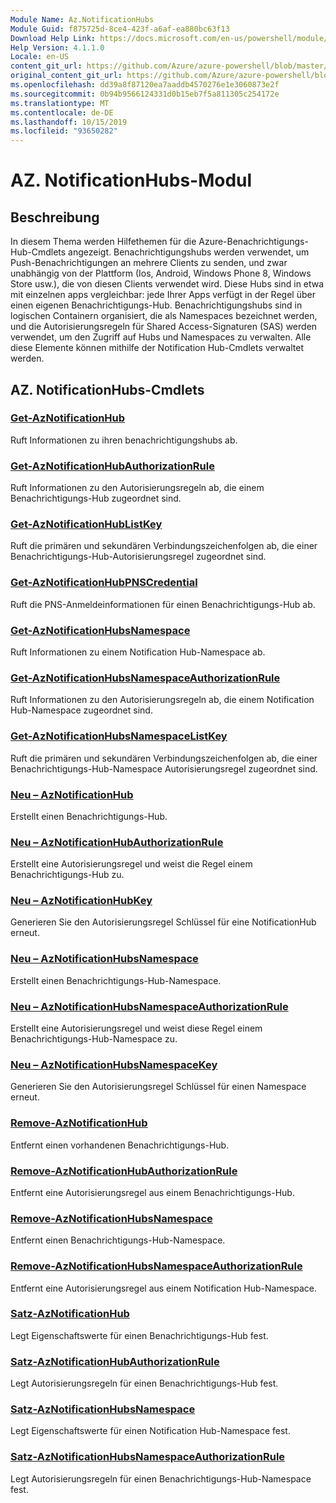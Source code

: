 ```yaml
---
Module Name: Az.NotificationHubs
Module Guid: f875725d-8ce4-423f-a6af-ea880bc63f13
Download Help Link: https://docs.microsoft.com/en-us/powershell/module/az.notificationhubs
Help Version: 4.1.1.0
Locale: en-US
content_git_url: https://github.com/Azure/azure-powershell/blob/master/src/NotificationHubs/NotificationHubs/help/Az.NotificationHubs.md
original_content_git_url: https://github.com/Azure/azure-powershell/blob/master/src/NotificationHubs/NotificationHubs/help/Az.NotificationHubs.md
ms.openlocfilehash: dd39a8f87120ea7aaddb4570276e1e3060873e2f
ms.sourcegitcommit: 0b94b9566124331d0b15eb7f5a811305c254172e
ms.translationtype: MT
ms.contentlocale: de-DE
ms.lasthandoff: 10/15/2019
ms.locfileid: "93650282"
---
```

# AZ. NotificationHubs-Modul
## Beschreibung
In diesem Thema werden Hilfethemen für die Azure-Benachrichtigungs-Hub-Cmdlets angezeigt. Benachrichtigungshubs werden verwendet, um Push-Benachrichtigungen an mehrere Clients zu senden, und zwar unabhängig von der Plattform (Ios, Android, Windows Phone 8, Windows Store usw.), die von diesen Clients verwendet wird. Diese Hubs sind in etwa mit einzelnen apps vergleichbar: jede Ihrer Apps verfügt in der Regel über einen eigenen Benachrichtigungs-Hub. Benachrichtigungshubs sind in logischen Containern organisiert, die als Namespaces bezeichnet werden, und die Autorisierungsregeln für Shared Access-Signaturen (SAS) werden verwendet, um den Zugriff auf Hubs und Namespaces zu verwalten. Alle diese Elemente können mithilfe der Notification Hub-Cmdlets verwaltet werden.

## AZ. NotificationHubs-Cmdlets
### [Get-AzNotificationHub](Get-AzNotificationHub.md)
Ruft Informationen zu ihren benachrichtigungshubs ab.

### [Get-AzNotificationHubAuthorizationRule](Get-AzNotificationHubAuthorizationRule.md)
Ruft Informationen zu den Autorisierungsregeln ab, die einem Benachrichtigungs-Hub zugeordnet sind.

### [Get-AzNotificationHubListKey](Get-AzNotificationHubListKey.md)
Ruft die primären und sekundären Verbindungszeichenfolgen ab, die einer Benachrichtigungs-Hub-Autorisierungsregel zugeordnet sind.

### [Get-AzNotificationHubPNSCredential](Get-AzNotificationHubPNSCredential.md)
Ruft die PNS-Anmeldeinformationen für einen Benachrichtigungs-Hub ab.

### [Get-AzNotificationHubsNamespace](Get-AzNotificationHubsNamespace.md)
Ruft Informationen zu einem Notification Hub-Namespace ab.

### [Get-AzNotificationHubsNamespaceAuthorizationRule](Get-AzNotificationHubsNamespaceAuthorizationRule.md)
Ruft Informationen zu den Autorisierungsregeln ab, die einem Notification Hub-Namespace zugeordnet sind.

### [Get-AzNotificationHubsNamespaceListKey](Get-AzNotificationHubsNamespaceListKey.md)
Ruft die primären und sekundären Verbindungszeichenfolgen ab, die einer Benachrichtigungs-Hub-Namespace Autorisierungsregel zugeordnet sind.

### [Neu – AzNotificationHub](New-AzNotificationHub.md)
Erstellt einen Benachrichtigungs-Hub.

### [Neu – AzNotificationHubAuthorizationRule](New-AzNotificationHubAuthorizationRule.md)
Erstellt eine Autorisierungsregel und weist die Regel einem Benachrichtigungs-Hub zu.

### [Neu – AzNotificationHubKey](New-AzNotificationHubKey.md)
Generieren Sie den Autorisierungsregel Schlüssel für eine NotificationHub erneut.

### [Neu – AzNotificationHubsNamespace](New-AzNotificationHubsNamespace.md)
Erstellt einen Benachrichtigungs-Hub-Namespace.

### [Neu – AzNotificationHubsNamespaceAuthorizationRule](New-AzNotificationHubsNamespaceAuthorizationRule.md)
Erstellt eine Autorisierungsregel und weist diese Regel einem Benachrichtigungs-Hub-Namespace zu.

### [Neu – AzNotificationHubsNamespaceKey](New-AzNotificationHubsNamespaceKey.md)
Generieren Sie den Autorisierungsregel Schlüssel für einen Namespace erneut.

### [Remove-AzNotificationHub](Remove-AzNotificationHub.md)
Entfernt einen vorhandenen Benachrichtigungs-Hub.

### [Remove-AzNotificationHubAuthorizationRule](Remove-AzNotificationHubAuthorizationRule.md)
Entfernt eine Autorisierungsregel aus einem Benachrichtigungs-Hub.

### [Remove-AzNotificationHubsNamespace](Remove-AzNotificationHubsNamespace.md)
Entfernt einen Benachrichtigungs-Hub-Namespace.

### [Remove-AzNotificationHubsNamespaceAuthorizationRule](Remove-AzNotificationHubsNamespaceAuthorizationRule.md)
Entfernt eine Autorisierungsregel aus einem Notification Hub-Namespace.

### [Satz-AzNotificationHub](Set-AzNotificationHub.md)
Legt Eigenschaftswerte für einen Benachrichtigungs-Hub fest.

### [Satz-AzNotificationHubAuthorizationRule](Set-AzNotificationHubAuthorizationRule.md)
Legt Autorisierungsregeln für einen Benachrichtigungs-Hub fest.

### [Satz-AzNotificationHubsNamespace](Set-AzNotificationHubsNamespace.md)
Legt Eigenschaftswerte für einen Notification Hub-Namespace fest.

### [Satz-AzNotificationHubsNamespaceAuthorizationRule](Set-AzNotificationHubsNamespaceAuthorizationRule.md)
Legt Autorisierungsregeln für einen Benachrichtigungs-Hub-Namespace fest.

